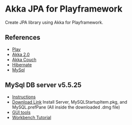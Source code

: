 Akka JPA for Playframework
========

Create JPA library using Akka for Playframework.

## References

* [Play](http://www.playframework.org/documentation/2.0.2/ScalaTodoList)
* [Akka 2.0](http://akka.io/)
* [Akka Couch](https://raw.github.com/m242/akka-couch)
* [Hibernate](http://www.hibernate.org/)
* [MySql](http://dev.mysql.com/downloads/mysql/)


## MySql DB server v5.5.25

* [Instructions](http://dev.mysql.com/doc/refman/5.5/en/macosx-installation.html)
* [Download Link](http://dev.mysql.com/downloads/mysql/)
Install Server, MySQLStartupItem.pkg, and MySQL.prefPane (All inside the downloaded .dmg file)
* [GUI tools](http://dev.mysql.com/downloads/workbench/5.2.html)
* [Workbench Tutorial](http://dev.mysql.com/doc/workbench/en/wb-getting-started-tutorial-creating-a-model.html)


